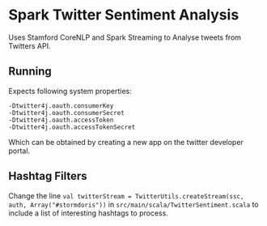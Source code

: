 # Spark Twitter Sentiment Analysis

Uses Stamford CoreNLP and Spark Streaming to Analyse tweets from Twitters API.

## Running
Expects following system properties:
```
-Dtwitter4j.oauth.consumerKey
-Dtwitter4j.oauth.consumerSecret
-Dtwitter4j.oauth.accessToken
-Dtwitter4j.oauth.accessTokenSecret
```

Which can be obtained by creating a new app on the twitter developer portal.

## Hashtag Filters
Change the line `val twitterStream = TwitterUtils.createStream(ssc, auth, Array("#stormdoris"))` in  `src/main/scala/TwitterSentiment.scala` to include a list of interesting hashtags to process.